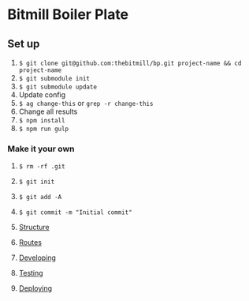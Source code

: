 # Bitmill Boiler Plate

## Set up

1. `$ git clone git@github.com:thebitmill/bp.git project-name && cd project-name`
2. `$ git submodule init`
3. `$ git submodule update`
4. Update config
  1. `$ ag change-this` or `grep -r change-this`
  2. Change all results
5. `$ npm install`
6. `$ npm run gulp`

### Make it your own

1. `$ rm -rf .git`
2. `$ git init`
3. `$ git add -A`
4. `$ git commit -m "Initial commit"`

1. [Structure](./doc/structure.md)
2. [Routes](./doc/routes.md)
3. [Developing](./doc/developing.md)
4. [Testing](./doc/testing.md)
5. [Deploying](./doc/deploying.md)
